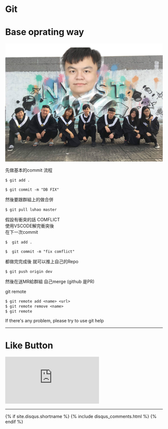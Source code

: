 # Git
# Base oprating way

![ALT_Text](2019/2019-01-12/IMG_2798.JPG)


先做基本的commit 流程

```
$ git add .
```
```
$ git commit -m "DB FIX"
```
然後要跟群組上的做合併
```
$ git pull luhao master
```

假設有衝突的話 COMFLICT  
使用VSCODE解完衝突後  
在下一次commit
```
$  git add .
```
```
$  git commit -m "fix comflict"
```
都做完完成後 就可以推上自己的Repo

```
$ git push origin dev
```
然後在送MR給群組 自己merge (github 是PR)

git remote

```
$ git remote add <name> <url>
$ git remote remove <name>
$ git remote
```



If there's any problem, please try to use git help

* * *

# Like Button

<iframe class="lc-margin-top-64 lc-margin-bottom-32 lc-mobile" data-v-b66e9a5a="" frameborder="0" src="https://button.like.co/in/embed/s9443112/button"> </iframe>

* * *

{% if site.disqus.shortname %}
  {% include disqus_comments.html %}
{% endif %}
